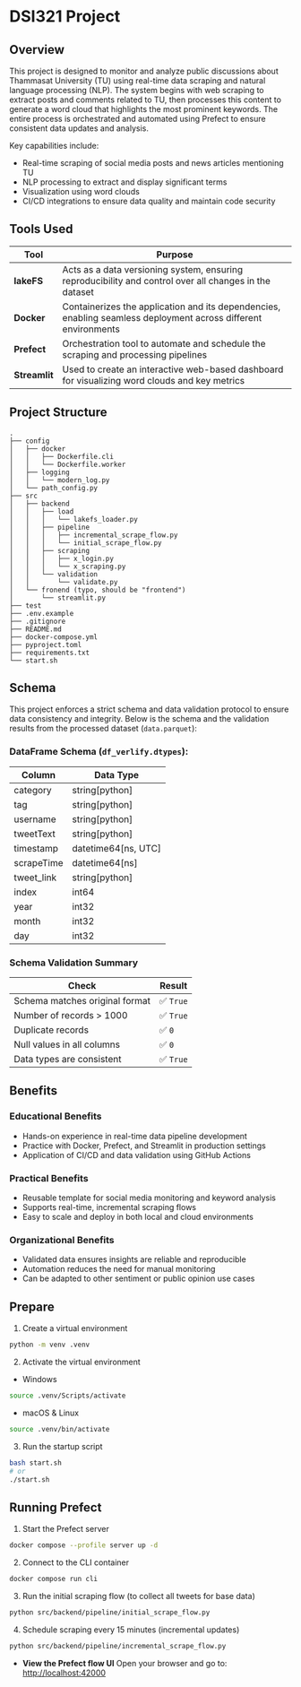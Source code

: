 # DSI321 Project

## Overview

This project is designed to monitor and analyze public discussions about Thammasat University (TU) using real-time data scraping and natural language processing (NLP). The system begins with web scraping to extract posts and comments related to TU, then processes this content to generate a word cloud that highlights the most prominent keywords. The entire process is orchestrated and automated using Prefect to ensure consistent data updates and analysis.

Key capabilities include:

* Real-time scraping of social media posts and news articles mentioning TU
* NLP processing to extract and display significant terms
* Visualization using word clouds
* CI/CD integrations to ensure data quality and maintain code security

## Tools Used

| Tool          | Purpose                                                                                                        |
| ------------- | -------------------------------------------------------------------------------------------------------------- |
| **lakeFS**    | Acts as a data versioning system, ensuring reproducibility and control over all changes in the dataset         |
| **Docker**    | Containerizes the application and its dependencies, enabling seamless deployment across different environments |
| **Prefect**   | Orchestration tool to automate and schedule the scraping and processing pipelines                              |
| **Streamlit** | Used to create an interactive web-based dashboard for visualizing word clouds and key metrics                  |

## Project Structure

```
.
├── config
│   ├── docker
│   │   ├── Dockerfile.cli
│   │   └── Dockerfile.worker
│   ├── logging
│   │   └── modern_log.py
│   └── path_config.py
├── src
│   ├── backend
│   │   ├── load
│   │   │   └── lakefs_loader.py
│   │   ├── pipeline
│   │   │   ├── incremental_scrape_flow.py
│   │   │   └── initial_scrape_flow.py
│   │   ├── scraping
│   │   │   ├── x_login.py
│   │   │   └── x_scraping.py
│   │   └── validation
│   │       └── validate.py
│   └── fronend (typo, should be "frontend")
│       └── streamlit.py
├── test
├── .env.example
├── .gitignore
├── README.md
├── docker-compose.yml
├── pyproject.toml
├── requirements.txt
└── start.sh
```

## Schema

This project enforces a strict schema and data validation protocol to ensure data consistency and integrity. Below is the schema and the validation results from the processed dataset (`data.parquet`):

### DataFrame Schema (`df_verlify.dtypes`):

| Column       | Data Type            |
| ------------ | -------------------- |
| category     | string[python]       |
| tag          | string[python]       |
| username     | string[python]       |
| tweetText    | string[python]       |
| timestamp    | datetime64[ns, UTC]  |
| scrapeTime   | datetime64[ns]       |
| tweet_link   | string[python]       |
| index        | int64                |
| year         | int32                |
| month        | int32                |
| day          | int32                |

### Schema Validation Summary

| Check                                  | Result   |
|----------------------------------------|----------|
| Schema matches original format         | ✅ `True` |
| Number of records > 1000               | ✅ `True` |
| Duplicate records                      | ✅ `0`    |
| Null values in all columns             | ✅ `0`    |
| Data types are consistent              | ✅ `True` |

## Benefits

### Educational Benefits

* Hands-on experience in real-time data pipeline development
* Practice with Docker, Prefect, and Streamlit in production settings
* Application of CI/CD and data validation using GitHub Actions

### Practical Benefits

* Reusable template for social media monitoring and keyword analysis
* Supports real-time, incremental scraping flows
* Easy to scale and deploy in both local and cloud environments

### Organizational Benefits

* Validated data ensures insights are reliable and reproducible
* Automation reduces the need for manual monitoring
* Can be adapted to other sentiment or public opinion use cases

## Prepare

1. Create a virtual environment

```bash
python -m venv .venv
```

2. Activate the virtual environment

* Windows

```bash
source .venv/Scripts/activate
```

* macOS & Linux

```bash
source .venv/bin/activate
```

3. Run the startup script

```bash
bash start.sh
# or
./start.sh
```

## Running Prefect

1. Start the Prefect server

```bash
docker compose --profile server up -d
```

2. Connect to the CLI container

```bash
docker compose run cli
```

3. Run the initial scraping flow (to collect all tweets for base data)

```bash
python src/backend/pipeline/initial_scrape_flow.py
```

4. Schedule scraping every 15 minutes (incremental updates)

```bash
python src/backend/pipeline/incremental_scrape_flow.py
```

* **View the Prefect flow UI**
  Open your browser and go to: [http://localhost:42000](http://localhost:42000)
